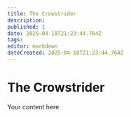 ```yaml
---
title: The Crowstrider
description: 
published: 1
date: 2025-04-10T21:23:44.764Z
tags: 
editor: markdown
dateCreated: 2025-04-10T21:23:44.764Z
---
```


# The Crowstrider
Your content here